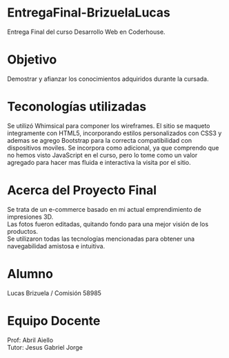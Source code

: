 # EntregaFinal-BrizuelaLucas
 Entrega Final del curso Desarrollo Web en Coderhouse.  
# Objetivo
Demostrar y afianzar los conocimientos adquiridos durante la cursada.
# Teconologías utilizadas
Se utilizó Whimsical para componer los wireframes.
El sitio se maqueto integramente con HTML5, incorporando estilos personalizados con CSS3 y ademas se agrego Bootstrap para la correcta compatibilidad con dispositivos moviles.
Se incorpora como adicional, ya que comprendo que no hemos visto JavaScript en el curso, pero lo tome como un valor agregado para hacer mas fluida e interactiva la visita por el sitio.
# Acerca del Proyecto Final
Se trata de un e-commerce basado en mi actual emprendimiento de impresiones 3D.  
Las fotos fueron editadas, quitando fondo para una mejor visión de los productos.  
Se utilizaron todas las tecnologías mencionadas para obtener una navegabilidad amistosa e intuitiva.  
# Alumno
Lucas Brizuela / Comisión 58985
# Equipo Docente
Prof: Abril Aiello  
Tutor: Jesus Gabriel Jorge
